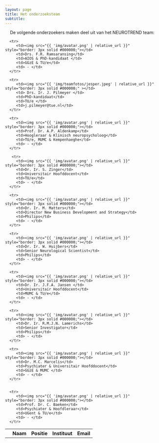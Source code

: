 ```yaml
---
layout: page
title: Het onderzoeksteam
subtitle:
---
```


<div> 
<p style="text-align: center;">
De volgende onderzoekers maken deel uit van het NEUROTREND team:
</p>
</div>


<html>
<head>
<style>

@media screen and (min-width: 700px) {   

  table          {border: 5px solid #000000 !important; border-collapse: collapse !important; width:130%; table-layout: fixed; margin-left: -15% !important;}
  td       {padding: 10px; font-family: 'Helvetica Neue'; font-weight: 200; border: none !important; text-align: center !important; }
  th       {border: none !important; border-top: none !important; padding: 10px; font-family: 'Helvetica Neue'; text-transform: uppercase; font-weight: 800; text-align: center !important; font-size: 100%;}
  tr#r1  {background-color: #404040; color:white;}

img {
	border-radius: 50%;
	padding: 0;
	width: 150px;
}
td{text-align: center;}
}

@media screen and (max-width: 700px) {   
   table, tr, td { display: block; }
   
table {
   width: 100%;}
   
   td {
      text-align: center;
   }
   
   th { 
   	text-align: center;
   }

   
}   

</style>
</head>


<body>


<div>
   <table >
      <tr>
         <th></th>
         <th>Naam</th>
         <th>Positie</th>
         <th>Instituut</th>
         <th>Email</th>
      </tr>

      <tr>
         <td><img src="{{ 'img/avatar.png' | relative_url }}" style="border: 3px solid #000000;"></td>
         <td>Drs. F.R. Ramsaransing</td>
         <td>AIOS & PhD-kandidaat </td>
         <td>GGzE & TU/e</td>
         <td> - </td>
      </tr>

      <tr>
         <td><img src="{{ 'img/teamfotos/jesper.jpeg' | relative_url }}" style="border: 3px solid #000000;" ></td>
         <td> Drs. Ir. J. Pilmeyer </td>
         <td>PhD-kandidaat</td>
         <td>TU/e </td>
         <td>j.pilmeyer@tue.nl</td>
      </tr>

      <tr>
         <td><img src="{{ 'img/avatar.png' | relative_url }}" style="border: 3px solid #000000;"></td>
         <td>Prof. Dr. A.P. Aldenkamp</td>
         <td>Hoogleraar & Klinisch neuropsycholoog</td>
         <td>TU/e, MUMC & Kempenhaeghe</td>
         <td> - </td>
      </tr>
      
       <tr>
         <td><img src="{{ 'img/avatar.png' | relative_url }}" style="border: 3px solid #000000;"></td>
         <td>Dr. Ir. S. Zinger</td>
         <td>Universitair Hoofddocent</td>
         <td>TU/e</td>
         <td> - </td>
      </tr>

      <tr>
         <td><img src="{{ 'img/avatar.png' | relative_url }}" style="border: 3px solid #000000;"></td>
         <td>Dr. Ir. M. Matters</td>
         <td>Director New Business Development and Strategy</td>
         <td>Philips</td>
         <td> - </td>
      </tr>      

      <tr>
         <td><img src="{{ 'img/avatar.png' | relative_url }}" style="border: 3px solid #000000;"></td>
         <td>Dr. Ir. W. Huijbers</td>
         <td>Senior Neurological Scientist</td>
         <td>Philips</td>
         <td> - </td>
      </tr>   

      <tr>
         <td><img src="{{ 'img/avatar.png' | relative_url }}" style="border: 3px solid #000000;"></td>
         <td>Dr. Ir. J.F.A. Jansen </td>
         <td>Universitair Hoofddocent</td>
         <td>MUMC & TU/e</td>
         <td> - </td>
      </tr>   

      <tr>
         <td><img src="{{ 'img/avatar.png' | relative_url }}" style="border: 3px solid #000000;"></td>
         <td>Dr. Ir. R.M.J.N. Lamerichs</td>
         <td>Senior Investigator</td>
         <td>Philips</td>
         <td> - </td>
      </tr>   

      <tr>
         <td><img src="{{ 'img/avatar.png' | relative_url }}" style="border: 3px solid #000000;"></td>
         <td>Dr. M.C. Marcelis</td>
         <td>Psychiater & Universitair Hoofddocent</td>
         <td>GGzE & MUMC </td>
         <td> - </td>
      </tr>   


      <tr>
         <td><img src="{{ 'img/avatar.png' | relative_url }}" style="border: 3px solid #000000;"></td>
         <td>Prof. Dr. C. Baeken</td>
         <td>Psychiater & Hoofdleraar</td>
         <td>UGent & TU/e</td>
         <td> - </td>
      </tr>        

   </table>
</div>
</body>
</html>


